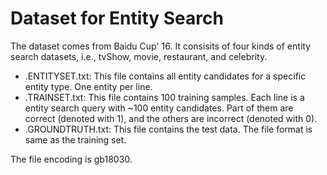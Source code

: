 # Dataset for Entity Search

The dataset comes from Baidu Cup' 16. It consisits of four kinds of entity search datasets, i.e., tvShow, movie, restaurant, and celebrity.

- .ENTITYSET.txt: This file contains all entity candidates for a specific entity type. One entity per line.
- .TRAINSET.txt: This file contains 100 training samples. Each line is a entity search query with ~100 entity candidates. Part of them are correct (denoted with 1), and the others are incorrect (denoted with 0). 
- .GROUNDTRUTH.txt: This file contains the test data. The file format is same as the training set.

The file encoding is gb18030. 